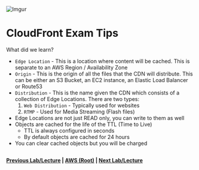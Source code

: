 ![Imgur](https://i.imgur.com/VcdZTNZ.png)


CloudFront Exam Tips
======

What did we learn?

* `Edge Location` - This is a location where content will be cached. This is separate to
  an AWS Region / Availability Zone
* `Origin` - This is the origin of all the files that the CDN will distribute. This can be either an S3 Bucket,
  an EC2 instance, an Elastic Load Balancer or Route53
* `Distribution` - This is the name given the CDN which consists of a collection of Edge Locations. There are two
  types:
    1.  `Web Distribution` - Typically used for websites
    2.  `RTMP` - Used for Media Streaming (Flash files)
* Edge Locations are not just READ only, you can write to them as well
* Objects are cached for the life of the TTL (Time to Live)
  * TTL is always configured in seconds
  * By default objects are cached for 24 hours
* You can clear cached objects but you will be charged


##

**[Previous Lab/Lecture](cloudfront-create-a-cdn.md) | [AWS (Root)](../readme.adoc) | [Next Lab/Lecture](../s3/s3-encryption.md)** 




